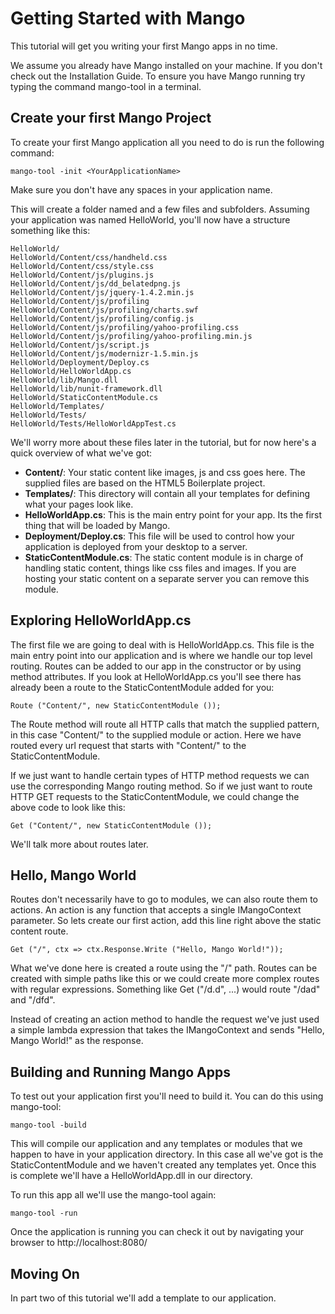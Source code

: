 Getting Started with Mango
==========================

This tutorial will get you writing your first Mango apps in no time.

We assume you already have Mango installed on your machine.  If you don't check out
the Installation Guide. To ensure you have Mango running try typing the command
mango-tool in a terminal.


Create your first Mango Project
-------------------------------

To create your first Mango application all you need to do is run the following command:

`mango-tool -init <YourApplicationName>`

Make sure you don't have any spaces in your application name.

This will create a folder named <YourApplicationName> and a few files and subfolders. Assuming
your application was named HelloWorld, you'll now have a structure something like this:


    HelloWorld/
    HelloWorld/Content/css/handheld.css
    HelloWorld/Content/css/style.css
    HelloWorld/Content/js/plugins.js
    HelloWorld/Content/js/dd_belatedpng.js
    HelloWorld/Content/js/jquery-1.4.2.min.js
    HelloWorld/Content/js/profiling
    HelloWorld/Content/js/profiling/charts.swf
    HelloWorld/Content/js/profiling/config.js
    HelloWorld/Content/js/profiling/yahoo-profiling.css
    HelloWorld/Content/js/profiling/yahoo-profiling.min.js
    HelloWorld/Content/js/script.js
    HelloWorld/Content/js/modernizr-1.5.min.js
    HelloWorld/Deployment/Deploy.cs
    HelloWorld/HelloWorldApp.cs
    HelloWorld/lib/Mango.dll
    HelloWorld/lib/nunit-framework.dll
    HelloWorld/StaticContentModule.cs
    HelloWorld/Templates/
    HelloWorld/Tests/
    HelloWorld/Tests/HelloWorldAppTest.cs


We'll worry more about these files later in the tutorial, but for now here's a
quick overview of what we've got:

 *    **Content/**: Your static content like images, js and css goes here.  The supplied files are based on the HTML5 Boilerplate project.
 *    **Templates/**: This directory will contain all your templates for defining what your pages look like.
 *    **HelloWorldApp.cs**: This is the main entry point for your app.  Its the first thing that will be loaded by Mango.
 *    **Deployment/Deploy.cs**: This file will be used to control how your application is deployed from your desktop to a server.
 *    **StaticContentModule.cs**: The static content module is in charge of handling static content, things like css files and images.
If you are hosting your static content on a separate server you can remove this module.


Exploring HelloWorldApp.cs
--------------------------

The first file we are going to deal with is HelloWorldApp.cs.  This file is the main entry point into our application and is where we
handle our top level routing. Routes can be added to our app in the constructor or by using method attributes.  If you look at HelloWorldApp.cs
you'll see there has already been a route to the StaticContentModule added for you:

    Route ("Content/", new StaticContentModule ());

The Route method will route all HTTP calls that match the supplied pattern, in this case "Content/" to the supplied module or action. Here we
have routed every url request that starts with "Content/" to the StaticContentModule.

If we just want to handle certain types of HTTP method requests we can use the corresponding Mango routing method. So if we just want to route
HTTP GET requests to the StaticContentModule, we could change the above code to look like this:

    Get ("Content/", new StaticContentModule ());

We'll talk more about routes later.


Hello, Mango World
------------------

Routes don't necessarily have to go to modules, we can also route them to actions.  An action is any function that accepts a single IMangoContext
parameter.  So lets create our first action, add this line right above the static content route.

    Get ("/", ctx => ctx.Response.Write ("Hello, Mango World!"));

What we've done here is created a route using the "/" path. Routes can be created with simple paths like this or we could create more complex
routes with regular expressions. Something like Get ("/d.d", ...) would route "/dad" and "/dfd".

Instead of creating an action method to handle the request we've just used a simple lambda expression that takes the IMangoContext and sends
"Hello, Mango World!" as the response.


Building and Running Mango Apps
-------------------------------

To test out your application first you'll need to build it. You can do this using mango-tool:

    mango-tool -build

This will compile our application and any templates or modules that we happen to have in your application directory.  In this case all we've got is
the StaticContentModule and we haven't created any templates yet.  Once this is complete we'll have a HelloWorldApp.dll in our directory.

To run this app all we'll use the mango-tool again:

    mango-tool -run

Once the application is running you can check it out by navigating your browser to http://localhost:8080/


Moving On
---------

In part two of this tutorial we'll add a template to our application.



